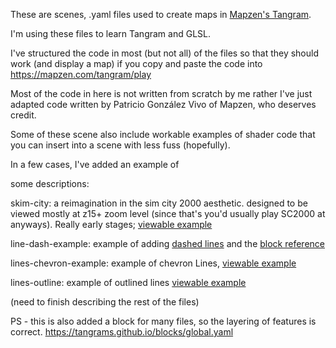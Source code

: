 

These are scenes, .yaml files used to create maps in [Mapzen's Tangram](https://mapzen.com/products/tangram/). 

I'm using these files to learn Tangram and GLSL.  

I've structured the code in most (but not all) of the files so that they should work (and display a map) if you
copy and paste the code into https://mapzen.com/tangram/play 

Most of the code in here is not written from scratch by me rather I've just adapted code written by Patricio González Vivo of Mapzen, who deserves credit. 

Some of these scene also include workable examples of shader code that you can 
insert into a scene with less fuss (hopefully). 

In a few cases, I've added an example of 

some descriptions:

skim-city: a reimagination in the sim city 2000 aesthetic. designed to be viewed mostly at z15+ zoom level (since that's you'd usually play SC2000 at anyways). Really early stages; [viewable example](https://mapzen.com/tangram/play/?scene=https%3A%2F%2Fraw.githubusercontent.com%2Fskorasaurus%2Fsc3n3%2Fmaster%2Fskim_city.yaml#15.0000/41.5021/-81.6890)


line-dash-example: example of adding [dashed lines](https://mapzen.com/tangram/play/?scene=https%3A%2F%2Fraw.githubusercontent.com%2Fskorasaurus%2Fsc3n3%2Fmaster%2Fsimpler-line-dash-example.yaml#11.7500/41.4622/-81.7251)
and the [block reference](http://tangrams.github.io/blocks/#lines-dash)

lines-chevron-example: example of chevron Lines, [viewable example](https://mapzen.com/tangram/play/?scene=https%3A%2F%2Fmapzen.com%2Fapi%2Fscenes%2F722%2F600%2Fresources%2Flines-chevron-example.yaml#19.00000/38.93663/-79.91654)

lines-outline: example of outlined lines [viewable example](https://mapzen.com/tangram/play/?scene=https://raw.githubusercontent.com/skorasaurus/sc3n3/master/lines-outline.yaml#17.50000/41.47735/-81.67940)

(need to finish describing the rest of the files)

PS - this is also added a block for many files, so the layering of features is correct. 
https://tangrams.github.io/blocks/global.yaml